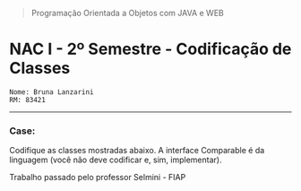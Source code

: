 > Programação Orientada a Objetos com JAVA e WEB
>
# NAC I - 2º Semestre - Codificação de Classes
```
Nome: Bruna Lanzarini
RM: 83421
```
-------------------

### Case: 
Codifique as classes mostradas abaixo. A interface Comparable<E> é da linguagem (você não deve codificar e, sim, implementar). 
<p>Trabalho passado pelo professor Selmini - FIAP</p>
